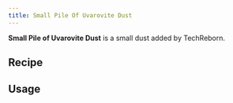 ```yaml
---
title: Small Pile Of Uvarovite Dust
---
```


<ItemImage file="small_pile_of_uvarovite_dust" alt="Small Pile Of Uvarovite Dust" size="200" />

**Small Pile of Uvarovite Dust** is a small dust added by TechReborn.

## Recipe

<CraftingTable recipe="input air air air input air techreborn:uvarovite_dust air input air air air output techreborn:small_pile_of_uvarovite_dust,4"/>

## Usage

<CraftingTable recipe="input techreborn:small_pile_of_uvarovite_dust techreborn:small_pile_of_uvarovite_dust air input techreborn:small_pile_of_uvarovite_dust techreborn:small_pile_of_uvarovite_dust air input air air air output techreborn:uvarovite_dust"/>